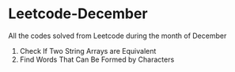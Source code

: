 # Leetcode-December
All the codes solved from Leetcode during the month of December 

1. Check If Two String Arrays are Equivalent
2. Find Words That Can Be Formed by Characters
